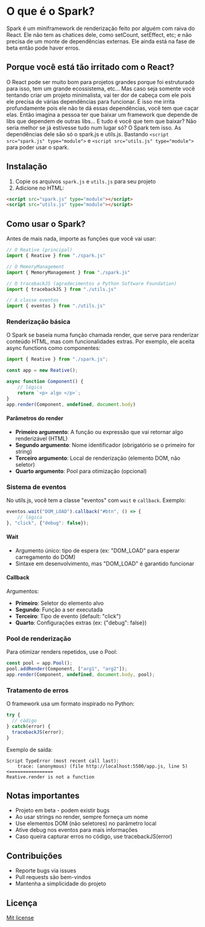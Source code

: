 # O que é o Spark?
Spark é um miniframework de renderização feito por alguém com raiva do React. Ele não tem as chatices dele, como setCount, setEffect, etc; e não precisa de um monte de dependências externas. 
Ele ainda está na fase de beta então pode haver erros.

## Porque você está tão irritado com o React?
O React pode ser muito bom para projetos grandes porque foi estruturado para isso, tem um grande ecossistema, etc... Mas caso seja somente você tentando criar um projeto minimalista, vai ter dor de cabeça
com ele pois ele precisa de várias dependências para funcionar. E isso me irrita profundamente pois ele não te dá essas dependências, você tem que caçar elas. Então imagina a pessoa ter que baixar um framework 
que depende de libs que dependem de outras libs... E tudo é você que tem que baixar? Não seria melhor se já estivesse tudo num lugar só? O Spark tem isso. As dependências dele são só o spark.js e utils.js.
Bastando `<script src="spark.js" type="module">` e `<script src="utils.js" type="module">` para poder usar o spark.

## Instalação
1. Copie os arquivos `spark.js` e `utils.js` para seu projeto
2. Adicione no HTML:
```html
<script src="spark.js" type="module"></script>
<script src="utils.js" type="module"></script>
```

## Como usar o Spark?
Antes de mais nada, importe as funções que você vai usar:

```javascript
// O Reative (principal)
import { Reative } from "./spark.js"

// O MemoryManagement
import { MemoryManagement } from "./spark.js"

// O tracebackJS (agradecimentos a Python Software Foundation)
import { tracebackJS } from "./utils.js"

// A classe eventos
import { eventos } from "./utils.js"
```

### Renderização básica
O Spark se baseia numa função chamada render, que serve para renderizar conteúdo HTML, mas com funcionalidades extras. Por exemplo, ele aceita async functions como componentes:

```javascript
import { Reative } from "./spark.js";

const app = new Reative();

async function Component() {
    // lógica
    return `<p> algo </p>`; 
}
app.render(Component, undefined, document.body)
```

#### Parâmetros do render
- **Primeiro argumento**: A função ou expressão que vai retornar algo renderizável (HTML)
- **Segundo argumento**: Nome identificador (obrigatório se o primeiro for string)
- **Terceiro argumento**: Local de renderização (elemento DOM, não seletor)
- **Quarto argumento**: Pool para otimização (opcional)

### Sistema de eventos
No utils.js, você tem a classe "eventos" com `wait` e `callback`. Exemplo:

```javascript
eventos.wait("DOM_LOAD").callback("#btn", () => {
    // lógica
}, "click", {"debug": false});
```

#### Wait
- Argumento único: tipo de espera (ex: "DOM_LOAD" para esperar carregamento do DOM)
- Sintaxe em desenvolvimento, mas "DOM_LOAD" é garantido funcionar

#### Callback
Argumentos:
- **Primeiro**: Seletor do elemento alvo 
- **Segundo**: Função a ser executada
- **Terceiro**: Tipo de evento (default: "click")
- **Quarto**: Configurações extras (ex: {"debug": false})

### Pool de renderização
Para otimizar renders repetidos, use o Pool:

```javascript
const pool = app.Pool();
pool.addRender(Component, ["arg1", "arg2"]);
app.render(Component, undefined, document.body, pool);
```

### Tratamento de erros
O framework usa um formato inspirado no Python:

```javascript
try {
  // código
} catch(error) {
  tracebackJS(error);
}
```

Exemplo de saída:
```
Script TypeError (most recent call last):
    trace: (anonymous) (file http://localhost:5500/app.js, line 5) <================
Reative.render is not a function
```

## Notas importantes
- Projeto em beta - podem existir bugs
- Ao usar strings no render, sempre forneça um nome
- Use elementos DOM (não seletores) no parâmetro local
- Ative debug nos eventos para mais informações
- Caso queira capturar erros no código, use tracebackJS(error)

## Contribuições
- Reporte bugs via issues
- Pull requests são bem-vindos
- Mantenha a simplicidade do projeto

## Licença
[Mit license](./nit.license)

